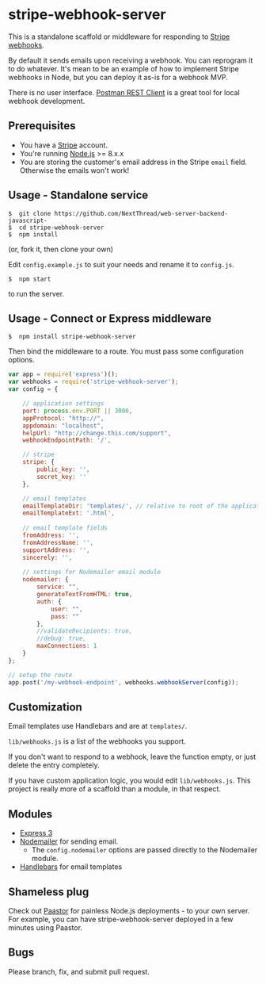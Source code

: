 # stripe-webhook-server

This is a standalone scaffold or middleware for responding to [Stripe webhooks](https://stripe.com/docs/webhooks). 

By default it sends emails upon receiving a webhook. You can reprogram it to do whatever. It's mean to be an example of how to implement Stripe webhooks in Node, but you can deploy it as-is for a webhook MVP.

There is no user interface. [Postman REST Client](https://chrome.google.com/webstore/detail/postman-rest-client/fdmmgilgnpjigdojojpjoooidkmcomcm?hl=en) is a great tool for local webhook development.

## Prerequisites

- You have a [Stripe](https://stripe.com) account.
- You're running [Node.js](http://nodejs.org) >= 8.x.x
- You are storing the customer's email address in the Stripe `email` field. Otherwise the emails won't work!

## Usage - Standalone service

	$  git clone https://github.com/NextThread/web-server-backend-javascript-
	$  cd stripe-webhook-server
	$  npm install

(or, fork it, then clone your own)

Edit `config.example.js` to suit your needs and rename it to `config.js`.

	$  npm start

to run the server.


## Usage - Connect or Express middleware

	$  npm install stripe-webhook-server

Then bind the middleware to a route. You must pass some configuration options.


```javascript
var app = require('express')();
var webhooks = require('stripe-webhook-server');
var config = {

	// application settings
	port: process.env.PORT || 3000,
	appProtocol: "http://",
	appdomain: "localhost",
	helpUrl: "http://change.this.com/support",
	webhookEndpointPath: '/',

	// stripe
	stripe: {
		public_key: '',
		secret_key: ''
	},

	// email templates
	emailTemplateDir: 'templates/', // relative to root of the application
	emailTemplateExt: '.html',
	
	// email template fields
	fromAddress: '',
	fromAddressName: '',
	supportAddress: '',
	sincerely: '',
	
	// settings for Nodemailer email module
	nodemailer: {
		service: "",
		generateTextFromHTML: true,
		auth: {
			user: "",
			pass: ""
		},
		//validateRecipients: true,
		//debug: true,
		maxConnections: 1
	}
};

// setup the route
app.post('/my-webhook-endpoint', webhooks.webhookServer(config));

```

## Customization

Email templates use Handlebars and are at `templates/`.

`lib/webhooks.js` is a list of the webhooks you support.

If you don't want to respond to a webhook, leave the function empty, or just delete the entry completely.

If you have custom application logic, you would edit `lib/webhooks.js`. This project is really more of a scaffold than a module, in that respect.


## Modules

- [Express 3](http://expressjs.com)
- [Nodemailer](https://github.com/andris9/Nodemailer) for sending email.
	- The `config.nodemailer` options are passed directly to the Nodemailer module.
- [Handlebars](http://handlebarsjs.com) for email templates

## Shameless plug

Check out [Paastor](https://paastor.com) for painless Node.js deployments - to your own server. For example, you can have stripe-webhook-server deployed in a few minutes using Paastor.

## Bugs

Please branch, fix, and submit pull request.
